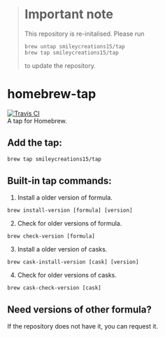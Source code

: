 > # Important note
> This repository is re-initalised.
> Please run
> ```
> brew untap smileycreations15/tap
> brew tap smileycreations15/tap
> ```
> to update the repository.
# homebrew-tap
[![Travis CI](https://travis-ci.org/smileycreations15/homebrew-tap.svg?branch=master)](https://travis-ci.org/smileycreations15/homebrew-tap)<br>
A tap for Homebrew.
## Add the tap:
```sh
brew tap smileycreations15/tap
```
## Built-in tap commands:
1. Install a older version of formula.<br>
```
brew install-version [formula] [version]
```

2. Check for older versions of formula.<br>
```
brew check-version [formula]
```
3. Install a older version of casks.<br>
```
brew cask-install-version [cask] [version]
```

4. Check for older versions of casks.<br>
```
brew cask-check-version [cask]
```
## Need versions of other formula?
If the repository does not have it, you can request it.
